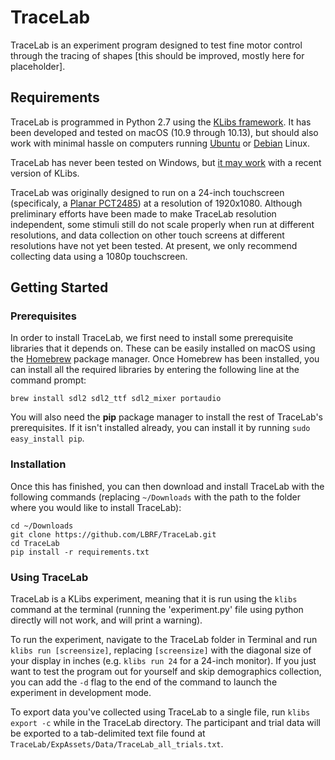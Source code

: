 # TraceLab

TraceLab is an experiment program designed to test fine motor control through the tracing of shapes [this should be improved, mostly here for placeholder].

## Requirements

TraceLab is programmed in Python 2.7 using the [KLibs framework](https://github.com/a-hurst/klibs). It has been developed and tested on macOS (10.9 through 10.13), but should also work with minimal hassle on computers running [Ubuntu](https://www.ubuntu.com/download/desktop) or [Debian](https://www.debian.org/distrib/) Linux. 

TraceLab has never been tested on Windows, but [it may work](https://github.com/a-hurst/klibs/wiki/Installation-on-Windows) with a recent version of KLibs.

TraceLab was originally designed to run on a 24-inch touchscreen (specificaly, a [Planar PCT2485](https://www.amazon.com/Planar-PCT2485-Widescreen-Multi-Touch-Monitor/dp/B00DFB8KRQ)) at a resolution of 1920x1080. Although preliminary efforts have been made to make TraceLab resolution independent, some stimuli still do not scale properly when run at different resolutions, and data collection on other touch screens at different resolutions have not yet been tested. At present, we only recommend collecting data using a 1080p touchscreen.

## Getting Started

### Prerequisites

In order to install TraceLab, we first need to install some prerequisite libraries that it depends on. These can be easily installed on macOS using the [Homebrew](https://brew.sh) package manager. Once Homebrew has been installed, you can install all the required libraries by entering the following line at the command prompt:

```
brew install sdl2 sdl2_ttf sdl2_mixer portaudio
```
You will also need the **pip** package manager to install the rest of TraceLab's prerequisites. If it isn't installed already, you can install it by running `sudo easy_install pip`.

### Installation

Once this has finished, you can then download and install TraceLab with the following commands (replacing `~/Downloads` with the path to the folder where you would like to install TraceLab):

```
cd ~/Downloads
git clone https://github.com/LBRF/TraceLab.git
cd TraceLab
pip install -r requirements.txt
```

### Using TraceLab

TraceLab is a KLibs experiment, meaning that it is run using the `klibs` command at the terminal (running the 'experiment.py' file using python directly will not work, and will print a warning).

To run the experiment, navigate to the TraceLab folder in Terminal and run `klibs run [screensize]`,
replacing `[screensize]` with the diagonal size of your display in inches (e.g. `klibs run 24` for a 24-inch monitor). If you just want to test the program out for yourself and skip demographics collection, you can add the `-d` flag to the end of the command to launch the experiment in development mode.

To export data you've collected using TraceLab to a single file, run `klibs export -c` while in the TraceLab directory. The participant and trial data will be exported to a tab-delimited text file found at `TraceLab/ExpAssets/Data/TraceLab_all_trials.txt`.
